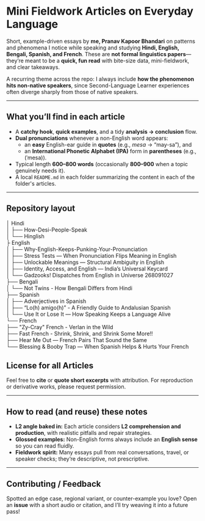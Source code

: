# Mini Fieldwork Articles on Everyday Language

Short, example-driven essays by **me, Pranav Kapoor Bhandari** on patterns and phenomena I notice while speaking and studying **Hindi, English, Bengali, Spanish, and French**. These are **not formal linguistics papers**—they’re meant to be a **quick, fun read** with bite-size data, mini-fieldwork, and clear takeaways.

A recurring theme across the repo: I always include **how the phenomenon hits non-native speakers**, since Second-Language Learner experiences often diverge sharply from those of native speakers.

---

## What you’ll find in each article
- A **catchy hook**, **quick examples**, and a tidy **analysis → conclusion** flow.  
- **Dual pronunciations** whenever a non-English word appears:  
  - an **easy** English-ear guide in **quotes** (e.g., *mesa* → “may-sa”), and  
  - an **International Phonetic Alphabet (IPA)** form in **parentheses** (e.g., (ˈmesa)).  
- Typical length **600–800 words** (occasionally **800–900** when a topic genuinely needs it).  
- A local `README.md` in each folder summarizing the content in each of the folder's articles. 

---

## Repository layout

│ Hindi<br>
│   ├── How-Desi-People-Speak<br>
│   └── Hinglish<br>
├ English<br>
│   ├── Why-English-Keeps-Punking-Your-Pronunciation<br>
│   ├── Stress Tests — When Pronunciation Flips Meaning in English<br>
│   ├── Unlockable Meanings — Structural Ambiguity in English<br>
│   ├── Identity, Access, and English — India’s Universal Keycard<br>
│   └── Gadzooks! Dispatches from English in Universe 268091027<br>
├── Bengali<br>
│   └── Not Twins - How Bengali Differs from Hindi<br>
├── Spanish<br>
│   ├── Adverjectives in Spanish<br>
│   ├── “Lo(h) amigo(h)” - A Friendly Guide to Andalusian Spanish<br>
│   └── Use It or Lose It — How Speaking Keeps a Language Alive<br>
└── French<br>
    ├── "Zy-Cray" French - Verlan in the Wild<br>
    ├── Fast French - Shrink, Shrink, and Shrink Some More!!<br>
    ├── Hear Me Out — French Pairs That Sound the Same<br>
    └── Blessing & Booby Trap — When Spanish Helps & Hurts Your French<br>


## License for all Articles
Feel free to **cite** or **quote short excerpts** with attribution. For reproduction or derivative works, please request permission.

---

## How to read (and reuse) these notes
- **L2 angle baked in:** Each article considers **L2 comprehension and production**, with realistic pitfalls and repair strategies.  
- **Glossed examples:** Non-English forms always include an **English sense** so you can read fluidly.  
- **Fieldwork spirit:** Many essays pull from real conversations, travel, or speaker checks; they’re descriptive, not prescriptive.

---

## Contributing / Feedback
Spotted an edge case, regional variant, or counter-example you love? Open an **issue** with a short audio or citation, and I’ll try weaving it into a future pass!
